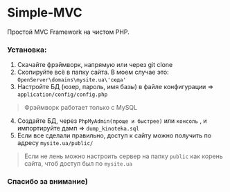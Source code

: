# Simple-MVC
Простой MVC Framework на чистом PHP.
### Установка:
1. Скачайте фрэймворк, напрямую или через git clone
2. Скопируйте всё в папку сайта. В моем случае это: `OpenServer\domains\mysite.ua\'сюда'`
3. Настройте БД (юзер, пароль, имя базы) в файле конфигурации => `application/config/config.php`
> Фрэймворк работает только с MySQL
4. Создайте БД, через `PhpMyAdmin(проще и быстрее)` или `консоль` , и импортируйте дамп => `dump_kinoteka.sql`
5. Если все сделали правильно, доступ к сайту можно получить по адресу `mysite.ua/public/`
> Если не лень можно настроить сервер на папку `public` как корень сайта, чтоб доступ был по `mysite.ua`
### Спасибо за внимание)
